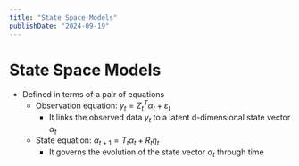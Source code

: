 ```yaml
---
title: "State Space Models"
publishDate: "2024-09-19"
---
```


# State Space Models

- Defined in terms of a pair of equations
  - Observation equation: $y_t = Z_t^T \alpha_t + \varepsilon_t$
    - It links the observed data $y_t$ to a latent d-dimensional state vector $\alpha_t$
  - State equation: $\alpha_{t+1} = T_t \alpha_t + R_t \eta_t$
    - It governs the evolution of the state vector $\alpha_t$ through time